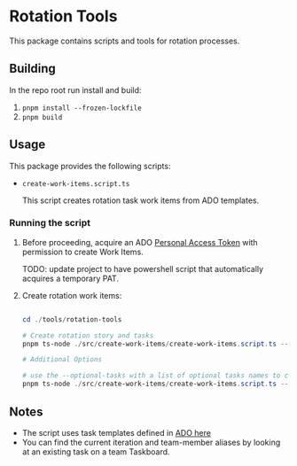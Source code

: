 # Rotation Tools

This package contains scripts and tools for rotation processes.

## Building

In the repo root run install and build:

1. `pnpm install --frozen-lockfile`
2. `pnpm build`

## Usage

This package provides the following scripts:

-   `create-work-items.script.ts`

    This script creates rotation task work items from ADO templates.

### Running the script

1. Before proceeding, acquire an ADO [Personal Access Token](https://dev.azure.com/fluidframework/_usersSettings/tokens) with permission to create Work Items.

    TODO: update project to have powershell script that automatically acquires a temporary PAT.

2. Create rotation work items:

    ```powershell

    cd ./tools/rotation-tools

    # Create rotation story and tasks
    pnpm ts-node ./src/create-work-items/create-work-items.script.ts --config ./ado-project-config.json --api-key [PAT] --iteration-path 'internal\Team Sasha 2023.L' --assigned-to 'alias@microsoft.com'

    # Additional Options

    # use the --optional-tasks with a list of optional tasks names to create
    pnpm ts-node ./src/create-work-items/create-work-items.script.ts --config ./ado-project-config.json --api-key [PAT] --iteration-path 'internal\Team Sasha 2023.L' --assigned-to 'alias@microsoft.com' --optional-tasks fluid-update

    ```

## Notes

-   The script uses task templates defined in [ADO here](https://dev.azure.com/fluidframework/internal/_settings/work-team?type=Task&_a=templates)
-   You can find the current iteration and team-member aliases by looking at an existing task on a team Taskboard.
